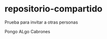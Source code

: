 repositorio-compartido
======================

Prueba para invitar a otras personas




Pongo ALgo
Cabrones

